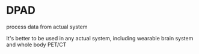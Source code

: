 # DPAD
process data from actual system

It's better to be used in any actual system, including wearable brain system and whole body PET/CT
